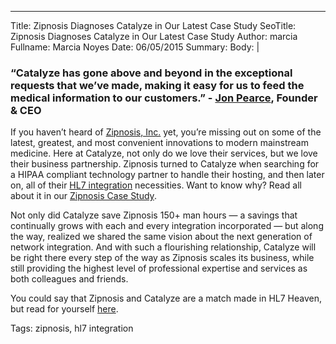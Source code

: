 ---
Title: Zipnosis Diagnoses Catalyze in Our Latest Case Study
SeoTitle: Zipnosis Diagnoses Catalyze in Our Latest Case Study
Author: marcia
Fullname: Marcia Noyes
Date: 06/05/2015
Summary: 
Body: |
### “Catalyze has gone above and beyond in the exceptional requests that we’ve made, making it easy for us to feed the medical information to our customers.” - [Jon Pearce](https://zipnosis.com/about-us), Founder & CEO

If you haven’t heard of [Zipnosis, Inc.](https://zipnosis.com/) yet, you’re missing out on some of the latest, greatest, and most convenient innovations to modern mainstream medicine. Here at Catalyze, not only do we love their services, but we love their business partnership. Zipnosis turned to Catalyze when searching for a HIPAA compliant technology partner to handle their hosting, and then later on, all of their [HL7 integration](https://catalyze.io/hl7) necessities. Want to know why? Read all about it in our [Zipnosis Case Study](https://catalyze.io/customers/zipnosis). 

Not only did Catalyze save Zipnosis 150+ man hours — a savings that continually grows with each and every integration incorporated — but along the way, realized we shared the same vision about the next generation of network integration. And with such a flourishing relationship, Catalyze will be right there every step of the way as Zipnosis scales its business, while still providing the highest level of professional expertise and services as both colleagues and friends. 

You could say that Zipnosis and Catalyze are a match made in HL7 Heaven, but read for yourself [here](https://catalyze.io/customers/zipnosis).

Tags: zipnosis, hl7 integration